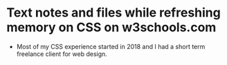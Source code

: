 # Text notes and files while refreshing memory on CSS on w3schools.com
- Most of my CSS experience started in 2018 and I had a short term freelance client for web design.
